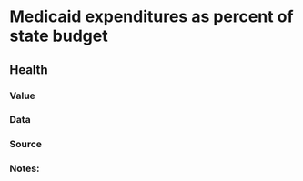 # Medicaid expenditures as percent of state budget

## Health

### Value

### Data

### Source

### Notes: